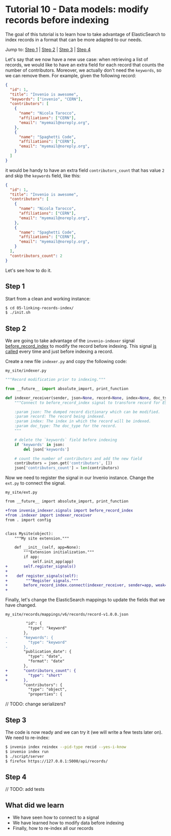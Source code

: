# Tutorial 10 - Data models: modify records before indexing

The goal of this tutorial is to learn how to take advantage of ElasticSearch to index records in a format that can be more adapted to our needs.

Jump to: [Step 1](#step-1) | [Step 2](#step-2) | [Step 3](#step-3) | [Step 4](#step-4)

Let's say that we now have a new use case: when retrieving a list of records, we would like to have an extra field for each record that counts the number of contributors. Moreover, we actually don't need the `keywords`, so we can remove them.
For example, given the following record:

```json
{
  "id": 1,
  "title": "Invenio is awesome",
  "keywords": ["invenio", "CERN"],
  "contributors": [
    {
      "name": "Nicola Tarocco",
      "affiliations": ["CERN"],
      "email": "myemail@noreply.org",
    },
    {
      "name": "Spaghetti Code",
      "affiliations": ["CERN"],
      "email": "myemail@noreply.org",
    }
  ]
}
```

it would be handy to have an extra field `contributors_count` that has value `2` and skip the `keywords` field, like this:

```json
{
  "id": 1,
  "title": "Invenio is awesome",
  "contributors": [
    {
      "name": "Nicola Tarocco",
      "affiliations": ["CERN"],
      "email": "myemail@noreply.org",
    },
    {
      "name": "Spaghetti Code",
      "affiliations": ["CERN"],
      "email": "myemail@noreply.org",
    }
  ],
  "contributors_count": 2
}
```

Let's see how to do it.

## Step 1

Start from a clean and working instance:

```bash
$ cd 05-linking-records-index/
$ ./init.sh
```

## Step 2

We are going to take advantage of the `invenio-indexer` signal [before_record_index](https://github.com/inveniosoftware/invenio-indexer/blob/master/invenio_indexer/signals.py) to modify the record before indexing.
This signal [is called](https://github.com/inveniosoftware/invenio-indexer/blob/master/invenio_indexer/api.py#L305) every time and just before indexing a record.

Create a new file `indexer.py` and copy the following code:

`my_site/indexer.py`

```python
"""Record modification prior to indexing."""

from __future__ import absolute_import, print_function

def indexer_receiver(sender, json=None, record=None, index=None, doc_type=None):
    """Connect to before_record_index signal to transform record for ES.

    :param json: The dumped record dictionary which can be modified.
    :param record: The record being indexed.
    :param index: The index in which the record will be indexed.
    :param doc_type: The doc_type for the record.
    """

    # delete the `keywords` field before indexing
    if 'keywords' in json:
        del json['keywords']

    # count the number of contributors and add the new field
    contributors = json.get('contributors', [])
    json['contributors_count'] = len(contributors)
```

Now we need to register the signal in our Invenio instance. Change the `ext.py` to connect the signal.

`my_site/ext.py`

```diff
from __future__ import absolute_import, print_function

+from invenio_indexer.signals import before_record_index
+from .indexer import indexer_receiver
from . import config


class Mysite(object):
    """My site extension."""

    def __init__(self, app=None):
        """Extension initialization."""
        if app:
            self.init_app(app)
+       self.register_signals()
+
+    def register_signals(self):
+        """Register signals."""
+       before_record_index.connect(indexer_receiver, sender=app, weak=False)
+
```

Finally, let's change the ElasticSearch mappings to update the fields that we have changed.

`my_site/records/mappings/v6/records/record-v1.0.0.json`

```diff
         "id": {
          "type": "keyword"
        },
-       "keywords": {
-         "type": "keyword"
-       },
        "publication_date": {
          "type": "date",
          "format": "date"
        },
+       "contributors_count": {
+         "type": "short"
+       },
        "contributors": {
          "type": "object",
          "properties": {
```

// TODO: change serializers?

## Step 3

The code is now ready and we can try it (we will write a few tests later on). We need to re-index:

```bash
$ invenio index reindex --pid-type recid --yes-i-know
$ invenio index run
$ ./script/server
$ firefox https://127.0.0.1:5000/api/records/
```

## Step 4

// TODO: add tests

## What did we learn

- We have seen how to connect to a signal
- We have learned how to modify data before indexing
- Finally, how to re-index all our records
